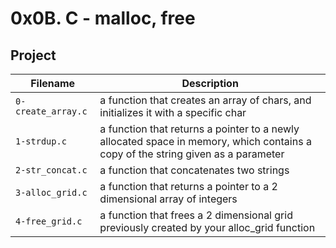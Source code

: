 # 0x0B. C - malloc, free

## Project

| Filename | Description |
| -------- | ----------- |
| `0-create_array.c` | a function that creates an array of chars, and initializes it with a specific char |
| `1-strdup.c` | a function that returns a pointer to a newly allocated space in memory, which contains a copy of the string given as a parameter |
| `2-str_concat.c` | a function that concatenates two strings |
| `3-alloc_grid.c` | a function that returns a pointer to a 2 dimensional array of integers |
| `4-free_grid.c` | a function that frees a 2 dimensional grid previously created by your alloc_grid function |
